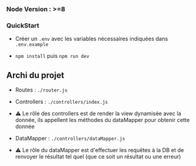 
### Node Version : >=8

### QuickStart

- Créer un `.env` avec les variables nécessaires indiquées dans `.env.example`

- ```npm install``` puis ```npm run dev```


## Archi du projet

- Routes : `./router.js`
  
- Controllers : `./controllers/index.js`
- ⚠️ Le rôle des controllers est de render la view dynamisée avec la donnée, ils appellent les méthodes du dataMapper pour obtenir cette donnée

- DataMapper : `./controllers/dataMapper.js`
- ⚠️ Le rôle du dataMapper est d'effectuer les requêtes à la DB et de renvoyer le résultat tel quel (que ce soit un résultat ou une erreur)